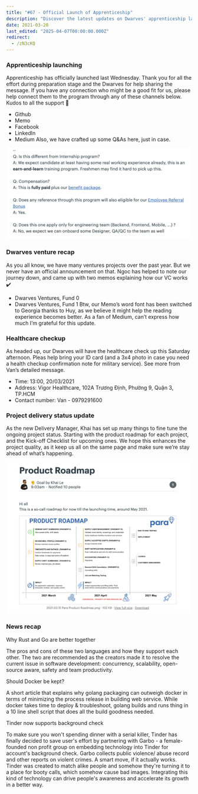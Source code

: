 ```yaml
---
title: "#67 - Official Launch of Apprenticeship"
description: "Discover the latest updates on Dwarves' apprenticeship launch, venture funds, healthcare checkups, project delivery improvements, and key tech news on Rust, Go, Docker, and Tinder background checks."
date: 2021-03-20
last_edited: "2025-04-07T00:00:00.000Z"
redirect:
  - /zN3cKQ
---
```


### Apprenticeship launching

Apprenticeship has officially launched last Wednesday. Thank you for all the effort during preparation stage and the Dwarves for help sharing the message. If you have any connection who might be a good fit for us, please help connect them to the program through any of these channels below. Kudos to all the support 🖤

- Github
- Memo
- Facebook
- LinkedIn
- Medium
  Also, we have crafted up some Q&As here, just in case.

![](assets/notion-image-1744007029067-f3w2a.webp)

### Dwarves venture recap

As you all know, we have many ventures projects over the past year. But we never have an official announcement on that. Ngoc has helped to note our journey down, and came up with two memos explaining how our VC works ✔️

- Dwarves Ventures, Fund 0
- Dwarves Ventures, Fund 1
  Btw, our Memo’s word font has been switched to Georgia thanks to Huy, as we believe it might help the reading experience becomes better. As a fan of Medium, can’t express how much I’m grateful for this update.

### Healthcare checkup

As headed up, our Dwarves will have the healthcare check up this Saturday afternoon. Pleas help bring your ID card (and a 3x4 photo in case you need a health checkup confirmation note for military service). See more from Van’s detailed message.

- Time: 13:00, 20/03/2021
- Address: Vigor Healthcare, 102A Trương Định, Phường 9, Quận 3, TP.HCM
- Contact number: Van - 0979291600

### Project delivery status update

As the new Delivery Manager, Khai has set up many things to fine tune the ongoing project status. Starting with the product roadmap for each project, and the Kick-off Checklist for upcoming ones. We hope this enhances the project quality, as it keep us all on the same page and make sure we’re stay ahead of what’s happening.

![](assets/notion-image-1744007029796-8xhut.webp)

### News recap

Why Rust and Go are better together

The pros and cons of these two languages and how they support each other. The two are recommended as the creators made it to resolve the current issue in software development: concurrency, scalability, open-source aware, safety and team productivity.

Should Docker be kept?

A short article that explains why golang packaging can outweigh docker in terms of minimizing the process release in building web service. While docker takes time to deploy & troubleshoot, golang builds and runs thing in a 10 line shell script that does all the build goodness needed.

Tinder now supports background check

To make sure you won't spending dinner with a serial killer, Tinder has finally decided to save user's effort by partnering with Garbo - a female-founded non profit group on embedding technology into Tinder for account's background check. Garbo collects public violence/ abuse record and other reports on violent crimes. A smart move, if it actually works. Tinder was created to match alike people and somehow they're turning it to a place for booty calls, which somehow cause bad images. Integrating this kind of technology can drive people's awareness and accelerate its growth in a better way.
